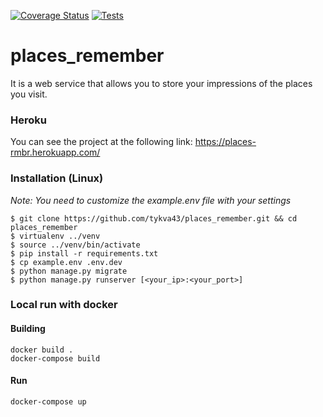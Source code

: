 [![Coverage Status](https://coveralls.io/repos/github/tykva43/places_remember/badge.svg?branch=master)](https://coveralls.io/github/tykva43/places_remember?branch=master)
[![Tests](https://github.com/tykva43/places_remember/actions/workflows/test.yaml/badge.svg)](https://github.com/tykva43/places_remember/actions/workflows/test.yaml)
# places_remember

It is a web service that allows you to store your impressions of the places you visit.
### Heroku
You can see the project at the following link:
https://places-rmbr.herokuapp.com/


### Installation (Linux)
*Note: You need to customize the example.env file with your settings*
```
$ git clone https://github.com/tykva43/places_remember.git && cd places_remember
$ virtualenv ../venv
$ source ../venv/bin/activate
$ pip install -r requirements.txt
$ cp example.env .env.dev
$ python manage.py migrate
$ python manage.py runserver [<your_ip>:<your_port>] 
```

### Local run with docker
#### Building
```
docker build .
docker-compose build
```
#### Run
```
docker-compose up
```
